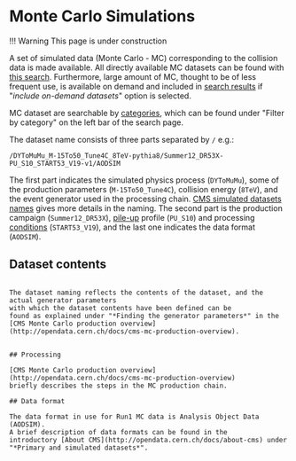 #  Monte Carlo Simulations

!!! Warning
    This page is under construction


A set of simulated data (Monte Carlo - MC) corresponding to the collision data 
is made available. All directly available MC datasets can be found with 
[this search](http://opendata.cern.ch/search?page=1&size=20&type=Dataset&subtype=Simulated&experiment=CMS). 
Furthermore, large amount of MC, thought to be of less frequent use, is available on demand 
and included in [search results](http://opendata.cern.ch/search?page=1&size=20&type=Dataset&experiment=CMS&subtype=Simulated&ondemand=True) 
if "*include on-demand datasets*" option is selected.

MC dataset are searchable by [categories](http://opendata.cern.ch/docs/simulated-dataset-categories), 
which can be found under "Filter by category" on the left bar of the search page.

The dataset name consists of three parts separated by ```/``` e.g.:

```/DYToMuMu_M-15To50_Tune4C_8TeV-pythia8/Summer12_DR53X-PU_S10_START53_V19-v1/AODSIM```

The first part indicates the simulated physics process (```DYToMuMu```), 
some of the production parameters (```M-15To50_Tune4C```), collision energy (```8TeV```), 
 and the event generator used in the processing chain. [CMS simulated datasets names](http://opendata.cern.ch/docs/cms-simulated-dataset-names) 
 gives more details in the naming. 
 The second part is the production campaign (```Summer12_DR53X```), [pile-up](http://opendata.cern.ch/docs/cms-guide-pileup-simulation) 
 profile (```PU_S10```) and processing [conditions](http://opendata.cern.ch/docs/cms-guide-for-condition-database) (```START53_V19```), 
 and the last one indicates the data format (```AODSIM```).

## Dataset contents
~~~~~~~~~~~~~~~~

The dataset naming reflects the contents of the dataset, and the actual generator parameters 
with which the dataset contents have been defined can be 
found as explained under "*Finding the generator parameters*" in the 
[CMS Monte Carlo production overview](http://opendata.cern.ch/docs/cms-mc-production-overview).


## Processing

[CMS Monte Carlo production overview](http://opendata.cern.ch/docs/cms-mc-production-overview)
briefly describes the steps in the MC production chain.

## Data format

The data format in use for Run1 MC data is Analysis Object Data (AODSIM). 
A brief description of data formats can be found in the 
introductory [About CMS](http://opendata.cern.ch/docs/about-cms) under "*Primary and simulated datasets*".
